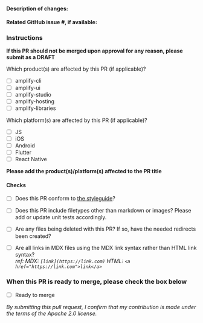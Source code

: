 #### Description of changes:

#### Related GitHub issue #, if available:

### Instructions

**If this PR should not be merged upon approval for any reason, please submit as a DRAFT**

Which product(s) are affected by this PR (if applicable)?
- [ ] amplify-cli
- [ ] amplify-ui
- [ ] amplify-studio
- [ ] amplify-hosting
- [ ] amplify-libraries

Which platform(s) are affected by this PR (if applicable)?
- [ ] JS
- [ ] iOS
- [ ] Android
- [ ] Flutter
- [ ] React Native

**Please add the product(s)/platform(s) affected to the PR title**

#### Checks

- [ ] Does this PR conform to [the styleguide](https://github.com/aws-amplify/docs/blob/main/STYLEGUIDE.md)?

- [ ] Does this PR include filetypes other than markdown or images? Please add or update unit tests accordingly.

- [ ] Are any files being deleted with this PR? If so, have the needed redirects been created?

- [ ] Are all links in MDX files using the MDX link syntax rather than HTML link syntax? <br />
      _ref: MDX: `[link](https://link.com)`
            HTML: `<a href="https://link.com">link</a>`_
            
### When this PR is ready to merge, please check the box below
- [ ] Ready to merge

_By submitting this pull request, I confirm that my contribution is made under the terms of the Apache 2.0 license._
